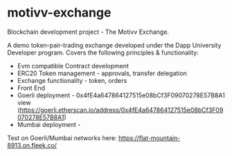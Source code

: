 # motivv-exchange

Blockchain development project - The Motivv Exchange.  

A demo token-pair-trading exchange developed under the Dapp University Developer program.
Covers the following principles & functionality:
- Evm compatible Contract development
- ERC20 Token management - approvals, transfer delegation
- Exchange functionality - token, orders
- Front End 
- Goerli deployment - 0x4fE4a647864127515e08bCf3F09070278E57B8A1 view (https://goerli.etherscan.io/address/0x4fE4a647864127515e08bCf3F09070278E57B8A1)
- Mumbai deployment - 


Test on Goerli/Mumbai networks here:
https://flat-mountain-8913.on.fleek.co/
